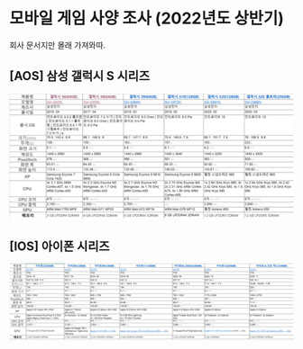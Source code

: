 # 모바일 게임 사양 조사 (2022년도 상반기)

회사 문서지만 몰래 가져와따.

## [AOS] 삼성 갤럭시 S 시리즈

![](Mobile_Galaxy_AOS_Spec_2022.png)

## [IOS] 아이폰 시리즈

![](Mobild_Iphone_IOS_Spec_2022.png)